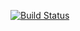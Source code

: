 [![Build Status](https://secure.travis-ci.org/leonardom22/s3admin.png?branch=master)](http://travis-ci.org/leonardom22/s3admin)